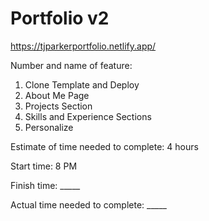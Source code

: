 # Portfolio v2

<https://tjparkerportfolio.netlify.app/>

Number and name of feature:

  1. Clone Template and Deploy
  2. About Me Page
  3. Projects Section
  4. Skills and Experience Sections
  5. Personalize

Estimate of time needed to complete: 4 hours

Start time: 8 PM

Finish time: _____

Actual time needed to complete: _____